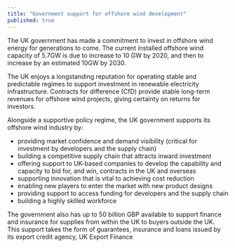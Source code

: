 ```yaml
---
title: "Government support for offshore wind development"
published: true
---
```


The UK government has made a commitment to invest in offshore wind energy for generations to come. The current installed offshore wind capacity of 5.7GW is due to increase to 10 GW by 2020, and then to increase by an estimated 10GW by 2030. 

The UK enjoys a longstanding reputation for operating stable and predictable regimes to support investment in renewable electricity infrastructure. Contracts for difference (CfD) provide stable long-term revenues for offshore wind projects, giving certainty on returns for investors.
 
Alongside a supportive policy regime, the UK government supports its offshore wind industry by:

- providing market confidence and demand visibility (critical for investment by developers and the supply chain)
- building a competitive supply chain that attracts inward investment
- offering support to UK-based companies to develop the capability and capacity to bid for, and win, contracts in the UK and overseas
- supporting innovation that is vital to achieving cost reduction
- enabling new players to enter the market with new product designs
- providing support to access funding for developers and the supply chain
- building a highly skilled workforce

The government also has up to 50 billion GBP available to support finance and insurance for   supplies from within the UK to buyers outside the UK. This support takes the form of guarantees, insurance and loans issued by its export credit agency, UK Export Finance
